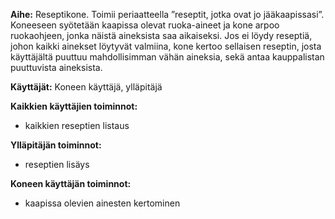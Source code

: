 **Aihe:** Reseptikone. Toimii periaatteella ”reseptit, jotka ovat jo jääkaapissasi”. Koneeseen syötetään kaapissa olevat ruoka-aineet ja kone arpoo ruokaohjeen, jonka näistä aineksista saa aikaiseksi. Jos ei löydy reseptiä, johon kaikki ainekset löytyvät valmiina, kone kertoo sellaisen reseptin, josta käyttäjältä puuttuu mahdollisimman vähän aineksia, sekä antaa kauppalistan puuttuvista aineksista.

**Käyttäjät:** Koneen käyttäjä, ylläpitäjä

**Kaikkien käyttäjien toiminnot:** 
- kaikkien reseptien listaus

**Ylläpitäjän toiminnot:**
- reseptien lisäys

**Koneen käyttäjän toiminnot:** 
- kaapissa olevien ainesten kertominen

